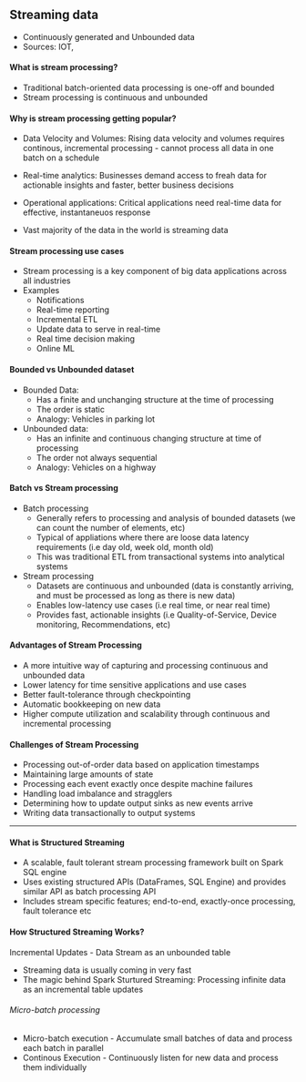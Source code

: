 ## Streaming data
- Continuously generated and Unbounded data
- Sources: IOT,

#### What is stream processing?
- Traditional batch-oriented data processing is one-off and bounded
- Stream processing is continuous and unbounded

#### Why is stream processing getting popular?
- Data Velocity and Volumes: Rising data velocity and volumes requires continous, incremental processing - cannot process all data in one batch on a schedule
- Real-time analytics: Businesses demand access to freah data for actionable insights and faster, better business decisions
- Operational applications: Critical applications need real-time data for effective, instantaneuos response

- Vast majority of the data in the world is streaming data


#### Stream processing use cases
- Stream processing is a key component of big data applications across all industries
- Examples
  - Notifications
  - Real-time reporting
  - Incremental ETL
  - Update data to serve in real-time
  - Real time decision making
  - Online ML

#### Bounded vs Unbounded dataset
- Bounded Data:
  - Has a finite and unchanging structure at the time of processing
  - The order is static
  - Analogy: Vehicles in parking lot
- Unbounded data:
  - Has an infinite and continuous changing structure at time of processing
  - The order not always sequential
  - Analogy: Vehicles on a highway
 
#### Batch vs Stream processing
- Batch processing
  - Generally refers to processing and analysis of bounded datasets (we can count the number of elements, etc)
  - Typical of appliations where there are loose data latency requirements (i.e day old, week old, month old)
  - This was traditional ETL from transactional systems into analytical systems
- Stream processing
  - Datasets are continuous and unbounded (data is constantly arriving, and must be processed as long as there is new data)
  - Enables low-latency use cases (i.e real time, or near real time)
  - Provides fast, actionable insights (i.e Quality-of-Service, Device monitoring, Recommendations, etc)

#### Advantages of Stream Processing
- A more intuitive way of capturing and processing continuous and unbounded data
- Lower latency for time sensitive applications and use cases
- Better fault-tolerance through checkpointing
- Automatic bookkeeping on new data
- Higher compute utilization and scalability through continuous and incremental processing


#### Challenges of Stream Processing
- Processing out-of-order data based on application timestamps
- Maintaining large amounts of state
- Processing each event exactly once despite machine failures
- Handling load imbalance and stragglers
- Determining how to update output sinks as new events arrive
- Writing data transactionally to output systems

_____________________________________________________________________________________________________________________________________________________



#### What is Structured Streaming
- A scalable, fault tolerant stream processing framework built on Spark SQL engine
- Uses existing structured APIs (DataFrames, SQL Engine) and provides similar API as batch processing API
- Includes stream specific features; end-to-end, exactly-once processing, fault tolerance etc


#### How Structured Streaming Works?
Incremental Updates - Data Stream as an unbounded table
- Streaming data is usually coming in very fast
- The magic behind Spark Sturtured Streaming: Processing infinite data as an incremental table updates

###### Micro-batch processing
- Micro-batch execution - Accumulate small batches of data and process each batch in parallel
- Continous Execution - Continuously listen for new data and process them individually














